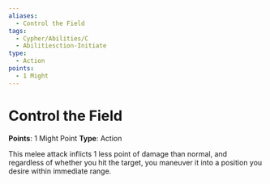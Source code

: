 ```yaml
---
aliases:
  - Control the Field
tags:
  - Cypher/Abilities/C
  - Abilitiesction-Initiate
type:
  - Action
points:
  - 1 Might
---
```


# Control the Field

**Points**: 1 Might Point
**Type**: Action

This melee attack inflicts 1 less point of damage than normal, and regardless of whether you hit the target, you maneuver it into a position you desire within immediate range.
